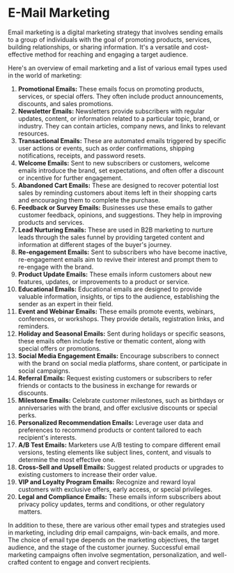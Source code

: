 # E-Mail Marketing

Email marketing is a digital marketing strategy that involves sending emails to a group of individuals with the goal of promoting products, services, building relationships, or sharing information. It's a versatile and cost-effective method for reaching and engaging a target audience. 

Here's an overview of email marketing and a list of various email types used in the world of marketing:

1. **Promotional Emails:** These emails focus on promoting products, services, or special offers. They often include product announcements, discounts, and sales promotions.
2. **Newsletter Emails:** Newsletters provide subscribers with regular updates, content, or information related to a particular topic, brand, or industry. They can contain articles, company news, and links to relevant resources.
3. **Transactional Emails:** These are automated emails triggered by specific user actions or events, such as order confirmations, shipping notifications, receipts, and password resets.
4. **Welcome Emails:** Sent to new subscribers or customers, welcome emails introduce the brand, set expectations, and often offer a discount or incentive for further engagement.
5. **Abandoned Cart Emails:** These are designed to recover potential lost sales by reminding customers about items left in their shopping carts and encouraging them to complete the purchase.
6. **Feedback or Survey Emails:** Businesses use these emails to gather customer feedback, opinions, and suggestions. They help in improving products and services.
7. **Lead Nurturing Emails:** These are used in B2B marketing to nurture leads through the sales funnel by providing targeted content and information at different stages of the buyer's journey.
8. **Re-engagement Emails:** Sent to subscribers who have become inactive, re-engagement emails aim to revive their interest and prompt them to re-engage with the brand.
9. **Product Update Emails:** These emails inform customers about new features, updates, or improvements to a product or service.
10. **Educational Emails:** Educational emails are designed to provide valuable information, insights, or tips to the audience, establishing the sender as an expert in their field.
11. **Event and Webinar Emails:** These emails promote events, webinars, conferences, or workshops. They provide details, registration links, and reminders.
12. **Holiday and Seasonal Emails:** Sent during holidays or specific seasons, these emails often include festive or thematic content, along with special offers or promotions.
13. **Social Media Engagement Emails:** Encourage subscribers to connect with the brand on social media platforms, share content, or participate in social campaigns.
14. **Referral Emails:** Request existing customers or subscribers to refer friends or contacts to the business in exchange for rewards or discounts.
15. **Milestone Emails:** Celebrate customer milestones, such as birthdays or anniversaries with the brand, and offer exclusive discounts or special perks.
16. **Personalized Recommendation Emails:** Leverage user data and preferences to recommend products or content tailored to each recipient's interests.
17. **A/B Test Emails:** Marketers use A/B testing to compare different email versions, testing elements like subject lines, content, and visuals to determine the most effective one.
18. **Cross-Sell and Upsell Emails:** Suggest related products or upgrades to existing customers to increase their order value.
19. **VIP and Loyalty Program Emails:** Recognize and reward loyal customers with exclusive offers, early access, or special privileges.
20. **Legal and Compliance Emails:** These emails inform subscribers about privacy policy updates, terms and conditions, or other regulatory matters.

In addition to these, there are various other email types and strategies used in marketing, including drip email campaigns, win-back emails, and more. The choice of email type depends on the marketing objectives, the target audience, and the stage of the customer journey. Successful email marketing campaigns often involve segmentation, personalization, and well-crafted content to engage and convert recipients.
